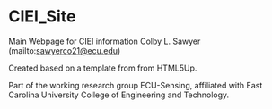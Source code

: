 # CIEI_Site
Main Webpage for CIEI information
Colby L. Sawyer
(mailto:sawyerco21@ecu.edu)

Created based on a template from from HTML5Up.

Part of the working research group ECU-Sensing, affiliated with 
East Carolina University College of Engineering and Technology. 
